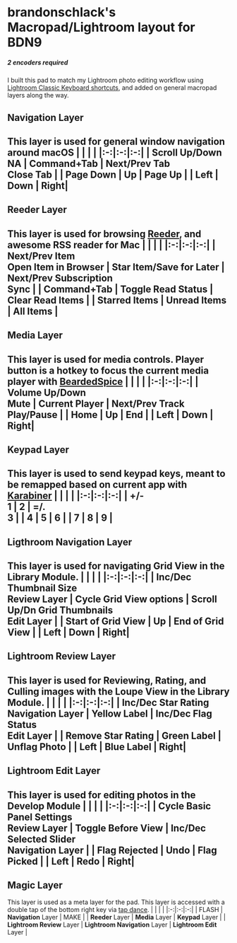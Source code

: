 # brandonschlack's Macropad/Lightroom layout for BDN9
##### 2 encoders required
I built this pad to match my Lightroom photo editing workflow using
[Lightroom Classic Keyboard shortcuts](https://helpx.adobe.com/lightroom-classic/help/keyboard-shortcuts.html), and added on general macropad layers along the way.

## Navigation Layer
This layer is used for general window navigation around macOS
|   |   |   |
|:-:|:-:|:-:|
| Scroll Up/Down<br>**NA** | Command+Tab | Next/Prev Tab<br>**Close Tab**  |
| Page Down | Up | Page Up |
| Left | Down | Right|
---

## Reeder Layer
This layer is used for browsing [Reeder](https://reederapp.com/), and awesome RSS reader for Mac
|   |   |   |
|:-:|:-:|:-:|
| Next/Prev Item<br>**Open Item in Browser** | Star Item/Save for Later | Next/Prev Subscription<br>**Sync**  |
| Command+Tab | Toggle Read Status | Clear Read Items |
| Starred Items | Unread Items | All Items |
---

## Media Layer
This layer is used for media controls. Player button is a hotkey to focus the current media player with [BeardedSpice](https://beardedspice.github.io/)
|   |   |   |
|:-:|:-:|:-:|
| Volume Up/Down<br>**Mute** | Current Player | Next/Prev Track<br>**Play/Pause**  |
| Home | Up | End |
| Left | Down | Right|
---

## Keypad Layer
This layer is used to send keypad keys, meant to be remapped based on current app with [Karabiner](https://pqrs.org/osx/karabiner/)
|   |   |   |
|:-:|:-:|:-:|
| +/-<br>**1** | 2 | =/.<br>**3**  |
| 4 | 5 | 6 |
| 7 | 8 | 9 |
---

## Ligthroom Navigation Layer
This layer is used for navigating Grid View in the Library Module.
|   |   |   |
|:-:|:-:|:-:|
| Inc/Dec Thumbnail Size<br>**Review** Layer | Cycle Grid View options | Scroll Up/Dn Grid Thumbnails<br>**Edit** Layer  |
| Start of Grid View | Up | End of Grid View |
| Left | Down | Right|
---

## Lightroom Review Layer
This layer is used for Reviewing, Rating, and Culling images with the Loupe View in the Library Module.
|   |   |   |
|:-:|:-:|:-:|
| Inc/Dec Star Rating<br>**Navigation** Layer | Yellow Label | Inc/Dec Flag Status<br>**Edit** Layer  |
| Remove Star Rating | Green Label | Unflag Photo |
| Left | Blue Label | Right|
---

## Lightroom Edit Layer
This layer is used for editing photos in the Develop Module
|   |   |   |
|:-:|:-:|:-:|
| Cycle Basic Panel Settings<br>**Review** Layer | Toggle Before View | Inc/Dec Selected Slider<br>**Navigation** Layer  |
| Flag Rejected | Undo | Flag Picked |
| Left | Redo | Right|
---

## Magic Layer
This layer is used as a meta layer for the pad. This layer is accessed with a double tap of the bottom right key via [tap dance](https://docs.qmk.fm/#/feature_tap_dance).
|   |   |   |
|:-:|:-:|:-:|
| FLASH | **Navigation** Layer | MAKE |
| **Reeder** Layer | **Media** Layer | **Keypad** Layer |
| **Lightroom Review** Layer | **Lightroom Navigation** Layer | **Lightroom Edit** Layer |
